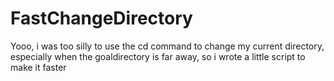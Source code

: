 # FastChangeDirectory
Yooo, i was too silly to use the cd command to change my current directory, especially when the goaldirectory is far away, so i wrote a little script to make it faster
